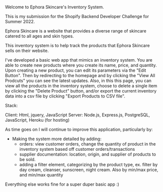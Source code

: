 Welcome to Ephora Skincare's Inventory System. 

This is my submission for the Shopify Backend Developer Challenge for Summer 2022.

Ephora Skincare is a website that provides a diverse range of skincare catered to all ages and skin types.

This inventory system is to help track the products that Ephora Skincare sells on their website.

I've developed a basic web app that mimics an inventory system. You are able to create new products where you create its name, price, and quantity. Upon creating a new product, you can edit its parameters via the "Edit Button". Then by redirecting to the homepage and by clicking the "View All Prodcuts" you can see the latest updates. Also, in this this page, you can view all the products in the inventory system, choose to delete a single item by clicking the "Delete Product" button, and/or export the current inventory data into a csv file by clicking "Export Products to CSV file".

Stack:

Client: Html, jquery, JavaScript
Server: Node.js, Express.js, PostgreSQL, JavaScript, Heroku (for hosting)

As time goes on I will continue to improve this application, particularly by:

- Making the system more detailed by adding:
    - orders: view customer orders, change the quantity of product in the inventory system based off customer orders/transactions
    - supplier documentation: location, origin, and supplier of products to be sold.
    - adding a filter element, categorizing by the product type, ex. filter by day cream, cleanser, sunscreen, night cream. Also by min/max price, and min/max quantity

Everything else works fine for a super duper basic app :)





